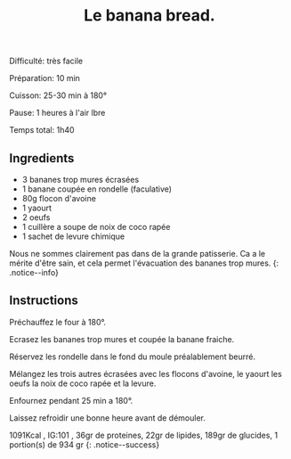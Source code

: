 ﻿---
title: "Le banana bread."
excerpt: "ou, le gateau de flocon d'avoine à la banane."
category: Patisserie
classes: wide
comments: true
tags: 
  - Patisserie
  - Banane
  - Avoine
  - Cake
---

<i class="fas fa-signal"> </i> Difficulté: très facile

<i class="fas fa-balance-scale-left"> </i> Préparation: 10 min

<i class="fas fa-burn"> </i> Cuisson: 25-30 min à 180°

<i class="fas fa-pause"> </i> Pause: 1 heures à l'air lbre

<i class="fas fa-stopwatch"> </i> Temps total: 1h40

## Ingredients

* 3 bananes trop mures écrasées
* 1 banane coupée en rondelle (faculative)
* 80g flocon d'avoine
* 1 yaourt
* 2 oeufs
* 1 cuillère a soupe de noix de coco rapée
* 1 sachet de levure chimique

Nous ne sommes clairement pas dans de la grande patisserie.
Ca a le mérite d'être sain, et cela permet l'évacuation des bananes trop mures.
{: .notice--info}

## Instructions

Préchauffez le four à 180°.

Ecrasez les bananes trop mures et coupée la banane fraiche.

Réservez les rondelle dans le fond du moule préalablement beurré.

Mélangez les trois autres écrasées avec les flocons d'avoine, le yaourt les oeufs la noix de coco rapée et la levure.

Enfournez pendant 25 min a 180°.

Laissez refroidir une bonne heure avant de démouler.


1091Kcal , IG:101 , 36gr de proteines, 22gr de lipides, 189gr de glucides, 1 portion(s) de  934 gr
{: .notice--success}